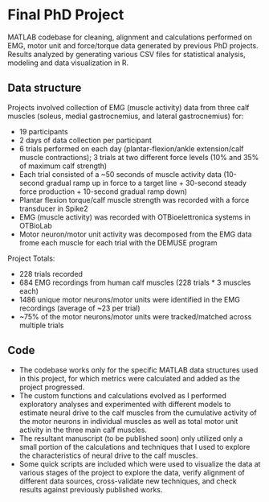 # Final PhD Project
MATLAB codebase for cleaning, alignment and calculations performed on EMG, motor unit and force/torque data generated by previous PhD projects. Results analyzed by generating various CSV files for statistical analysis, modeling and data visualization in R.

Data structure
---------------------------------------------
Projects involved collection of EMG (muscle activity) data from three calf muscles (soleus, medial gastrocnemius, and lateral gastrocnemius) for:
- 19 participants
- 2 days of data collection per participant
- 6 trials performed on each day (plantar-flexion/ankle extension/calf muscle contractions); 3 trials at two different force levels (10% and 35% of maximum calf strength)
- Each trial consisted of a ~50 seconds of muscle activity data (10-second gradual ramp up in force to a target line + 30-second steady force production + 10-second gradual ramp down)
- Plantar flexion torque/calf muscle strength was recorded with a force transducer in Spike2
- EMG (muscle activity) was recorded with OTBioelettronica systems in OTBioLab
- Motor neuron/motor unit activity was decomposed from the EMG data frome each muscle for each trial with the DEMUSE program

Project Totals:
- 228 trials recorded
- 684 EMG recordings from human calf muscles (228 trials * 3 muscles each)
- 1486 unique motor neurons/motor units were identified in the EMG recordings (average of ~23 per trial)
- ~75% of the motor neurons/motor units were tracked/matched across multiple trials

Code
---------------------------------------------
- The codebase works only for the specific MATLAB data structures used in this project, for which metrics were calculated and added as the project progressed.
- The custom functions and calculations evolved as I performed exploratory analyses and experimented with different models to estimate neural drive to the calf muscles from the cumulative activity of the motor neurons in individual muscles as well as total motor unit activity in the three main calf muscles.
- The resultant manuscript (to be published soon) only utilized only a small portion of the calculations and techniques that I used to explore the characteristics of neural drive to the calf muscles.
- Some quick scripts are included which were used to visualize the data at various stages of the project to explore the data, verify alignment of different data sources, cross-validate new techniques, and check results against previously published works.
